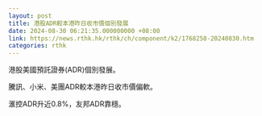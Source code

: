 ```yaml
---
layout: post
title: 港股ADR較本港昨日收市價個別發展
date: 2024-08-30 06:21:35.000000000 +08:00
link: https://news.rthk.hk/rthk/ch/component/k2/1768258-20240830.htm
categories: rthk
---
```


港股美國預託證券(ADR)個別發展。

騰訊、小米、美團ADR較本港昨日收市價偏軟。

滙控ADR升近0.8%，友邦ADR靠穩。
